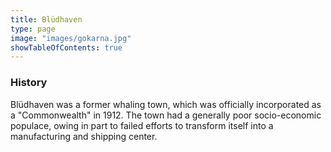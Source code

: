 ```yaml
---
title: Blüdhaven
type: page
image: "images/gokarna.jpg"
showTableOfContents: true
---
```


### History

Blüdhaven was a former whaling town, which was officially incorporated as a "Commonwealth" in 1912. The town had a generally poor socio-economic populace, owing in part to failed efforts to transform itself into a manufacturing and shipping center.
